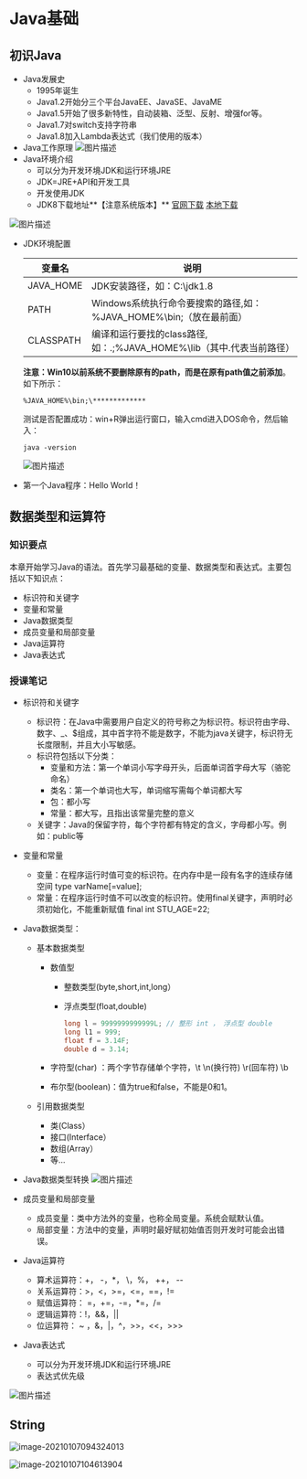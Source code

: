 # Java基础

## 初识Java

- Java发展史
  - 1995年诞生
  - Java1.2开始分三个平台JavaEE、JavaSE、JavaME
  - Java1.5开始了很多新特性，自动装箱、泛型、反射、增强for等。
  - Java1.7对switch支持字符串
  - Java1.8加入Lambda表达式（我们使用的版本）
- Java工作原理
  ![图片描述](https://gitee.com/bgst009/markdownPicUrl/raw/master/20210105191014.png)
- Java环境介绍
  - 可以分为开发环境JDK和运行环境JRE
  - JDK=JRE+API和开发工具
  - 开发使用JDK
  - JDK8下载地址**【注意系统版本】** [官网下载](https://www.oracle.com/java/technologies/javase/javase-jdk8-downloads.html) [本地下载](https://www.lanqiao.cn/courses/3376/learning/?id=73870)

![图片描述](https://gitee.com/bgst009/markdownPicUrl/raw/master/20210105191009.png)

- JDK环境配置

  | **变量名** | **说明**                                                     |
  | ---------- | ------------------------------------------------------------ |
  | JAVA_HOME  | JDK安装路径，如：C:\jdk1.8                                   |
  | PATH       | Windows系统执行命令要搜索的路径,如：%JAVA_HOME%\bin;（放在最前面） |
  | CLASSPATH  | 编译和运行要找的class路径,如：.;%JAVA_HOME%\lib（其中.代表当前路径） |

  **注意：Win10以前系统不要删除原有的path，而是在原有path值之前添加**。如下所示：

  ```
  %JAVA_HOME%\bin;\*************
  ```

  测试是否配置成功：win+R弹出运行窗口，输入cmd进入DOS命令，然后输入：

  ```
  java -version
  ```

  ![图片描述](https://gitee.com/bgst009/markdownPicUrl/raw/master/20210105191001.png)

- 第一个Java程序：Hello World！

## 数据类型和运算符

###  知识要点

本章开始学习Java的语法。首先学习最基础的变量、数据类型和表达式。主要包括以下知识点：

- 标识符和关键字
- 变量和常量
- Java数据类型
- 成员变量和局部变量
- Java运算符
- Java表达式



### 授课笔记

- 标识符和关键字

  - 标识符：在Java中需要用户自定义的符号称之为标识符。标识符由字母、数字、_、$组成，其中首字符不能是数字，不能为java关键字，标识符无长度限制，并且大小写敏感。
  - 标识符包括以下分类：
    - 变量和方法：第一个单词小写字母开头，后面单词首字母大写（骆驼命名）
    - 类名：第一个单词也大写，单词缩写需每个单词都大写
    - 包：都小写
    - 常量：都大写，且指出该常量完整的意义
  - 关键字：Java的保留字符，每个字符都有特定的含义，字母都小写。例如：public等

- 变量和常量

  - 变量：在程序运行时值可变的标识符。在内存中是一段有名字的连续存储空间 type varName[=value];
  - 常量：在程序运行时值不可以改变的标识符。使用final关键字，声明时必须初始化，不能重新赋值 final int STU_AGE=22;

- Java数据类型：

  - 基本数据类型

    - 数值型

      - 整数类型(byte,short,int,long）

      - 浮点类型(float,double)

        ```java
        long l = 9999999999999L; // 整形 int ， 浮点型 double
        long l1 = 999;
        float f = 3.14F;
        double d = 3.14;
        ```

    - 字符型(char) ：两个字节存储单个字符，\t \n(换行符) \r(回车符) \b

    - 布尔型(boolean)：值为true和false，不能是0和1。

  - 引用数据类型

    - 类(Class）
    - 接口(Interface）
    - 数组(Array）
    - 等...

- Java数据类型转换 ![图片描述](https://gitee.com/bgst009/markdownPicUrl/raw/master/20210106100656.png)

- 成员变量和局部变量

  - 成员变量：类中方法外的变量，也称全局变量。系统会赋默认值。
  - 局部变量：方法中的变量，声明时最好赋初始值否则开发时可能会出错误。

- Java运算符

  - 算术运算符：+， -，*， \，%， ++， --
  - 关系运算符：>，<，>=，<=，==，!=
  - 赋值运算符： =，+=，-=，*=，/=
  - 逻辑运算符：!，&&，||
  - 位运算符： ~ ，&，|，^，>>，<<，>>>

- Java表达式

  - 可以分为开发环境JDK和运行环境JRE
  - 表达式优先级

![图片描述](https://gitee.com/bgst009/markdownPicUrl/raw/master/20210106100639.png)



## String

![image-20210107094324013](https://gitee.com/bgst009/markdownPicUrl/raw/master/20210107094324.png)

![image-20210107104613904](https://gitee.com/bgst009/markdownPicUrl/raw/master/20210107104614.png)